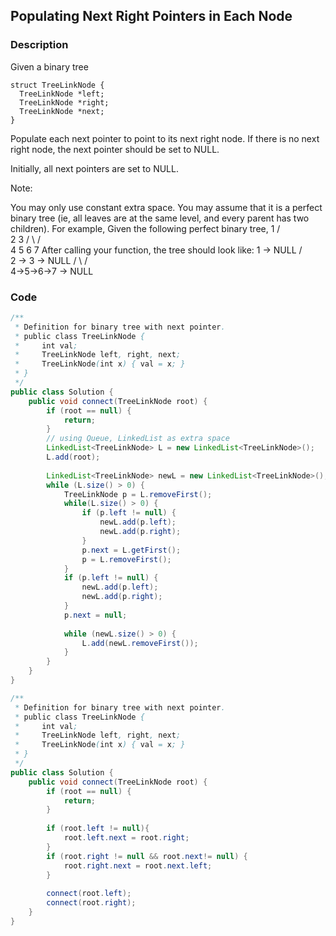 ## Populating Next Right Pointers in Each Node 

### Description

Given a binary tree

    struct TreeLinkNode {
      TreeLinkNode *left;
      TreeLinkNode *right;
      TreeLinkNode *next;
    }
Populate each next pointer to point to its next right node. If there is no next right node, the next pointer should be set to NULL.

Initially, all next pointers are set to NULL.

Note:

You may only use constant extra space.
You may assume that it is a perfect binary tree (ie, all leaves are at the same level, and every parent has two children).
For example,
Given the following perfect binary tree,
         1
       /  \
      2    3
     / \  / \
    4  5  6  7
After calling your function, the tree should look like:
         1 -> NULL
       /  \
      2 -> 3 -> NULL
     / \  / \
    4->5->6->7 -> NULL

### Code
```java
/**
 * Definition for binary tree with next pointer.
 * public class TreeLinkNode {
 *     int val;
 *     TreeLinkNode left, right, next;
 *     TreeLinkNode(int x) { val = x; }
 * }
 */
public class Solution {
    public void connect(TreeLinkNode root) {
        if (root == null) {
            return;
        }
        // using Queue, LinkedList as extra space
        LinkedList<TreeLinkNode> L = new LinkedList<TreeLinkNode>();
        L.add(root);
        
        LinkedList<TreeLinkNode> newL = new LinkedList<TreeLinkNode>();
        while (L.size() > 0) {
            TreeLinkNode p = L.removeFirst();
            while(L.size() > 0) {
                if (p.left != null) {
                    newL.add(p.left);
                    newL.add(p.right);
                }
                p.next = L.getFirst();
                p = L.removeFirst();
            }
            if (p.left != null) {
                newL.add(p.left);
                newL.add(p.right);
            }
            p.next = null;
           
            while (newL.size() > 0) {
                L.add(newL.removeFirst());
            }
        }
    }
}

/**
 * Definition for binary tree with next pointer.
 * public class TreeLinkNode {
 *     int val;
 *     TreeLinkNode left, right, next;
 *     TreeLinkNode(int x) { val = x; }
 * }
 */
public class Solution {
    public void connect(TreeLinkNode root) {
        if (root == null) {
            return;
        }
        
        if (root.left != null){
            root.left.next = root.right;
        }
        if (root.right != null && root.next!= null) {
            root.right.next = root.next.left;
        }
           
        connect(root.left);
        connect(root.right);
    }
}
```
